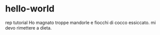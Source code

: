 # hello-world
rep tutorial
Ho magnato troppe mandorle e fiocchi di cocco essiccato. mi devo rimettere a dieta.

